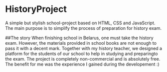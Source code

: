 # HistoryProject
A simple but stylish school-project based on HTML, CSS and JavaScript. The main purpose is to simplify the process of preparation for history exam.

##The story
When finishing school in Belarus, one must take the history exam. However, the materials provided in school books are not enough to pass it with a decent mark. 
Together with my history teacher, we designed a platform for the students of our school to help in studying and preparingto the exam. 
The project is completely non-commercial and is absolutely free. The benefit for me was the experience I gained during the developement :)


